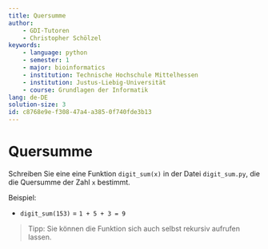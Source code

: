 ```yaml
---
title: Quersumme
author:
    - GDI-Tutoren
    - Christopher Schölzel
keywords:
    - language: python
    - semester: 1
    - major: bioinformatics
    - institution: Technische Hochschule Mittelhessen
    - institution: Justus-Liebig-Universität
    - course: Grundlagen der Informatik
lang: de-DE
solution-size: 3
id: c8768e9e-f308-47a4-a385-0f740fde3b13
---
```


# Quersumme

Schreiben Sie eine eine Funktion `digit_sum(x)` in der Datei `digit_sum.py`, die die Quersumme der Zahl `x` bestimmt.

Beispiel:

* `digit_sum(153)` = `1 + 5 + 3 = 9`

> Tipp: Sie können die Funktion sich auch selbst rekursiv aufrufen lassen.
